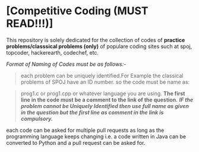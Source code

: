# [Competitive Coding (MUST READ!!!)]
 
 This repository is solely dedicated for the collection of codes of **practice problems/classsical problems (only)** of populare coding sites such at spoj, topcoder, hackerearth, codechef, etc.

 *Format of Naming of Codes must be as follows:-*
 > each problem can be uniquely identified.For Example the classical problems of SPOJ have an ID number.
   so the code must be name as:

   >prog1.c or prog1.cpp or whatever language you are using.
    **The first line in the code must be a comment to the link of the question.** 
    ***IF the problem cannot be Uniquely Identified then use full name as given in the question but the first line as comment in the link is compulsory.*** 

  each code can be asked for multiple pull requests as long as the programming language keeps changing i.e. a code written in Java can be converted to Python and a pull request can be asked for.